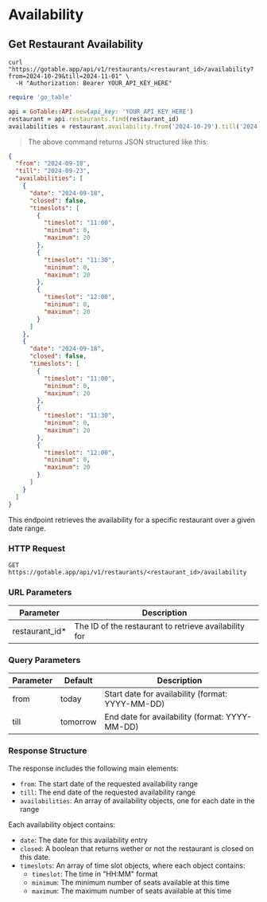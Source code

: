 # Availability

## Get Restaurant Availability

```shell
curl "https://gotable.app/api/v1/restaurants/<restaurant_id>/availability?from=2024-10-29&till=2024-11-01" \
  -H "Authorization: Bearer YOUR_API_KEY_HERE"
```

```ruby
require 'go_table'

api = GoTable::API.new(api_key: 'YOUR_API_KEY_HERE')
restaurant = api.restaurants.find(restaurant_id)
availabilities = restaurant.availability.from('2024-10-29').till('2024-11-01')
```

> The above command returns JSON structured like this:

```json
{
  "from": "2024-09-18",
  "till": "2024-09-23",
  "availabilities": [
    {
      "date": "2024-09-18",
      "closed": false,
      "timeslots": [
        {
          "timeslot": "11:00",
          "minimum": 0,
          "maximum": 20
        },
        {
          "timeslot": "11:30",
          "minimum": 0,
          "maximum": 20
        },
        {
          "timeslot": "12:00",
          "minimum": 0,
          "maximum": 20
        }
      ]
    },
    {
      "date": "2024-09-18",
      "closed": false,
      "timeslots": [
        {
          "timeslot": "11:00",
          "minimum": 0,
          "maximum": 20
        },
        {
          "timeslot": "11:30",
          "minimum": 0,
          "maximum": 20
        },
        {
          "timeslot": "12:00",
          "minimum": 0,
          "maximum": 20
        }
      ]
    }
  ]
}
```

This endpoint retrieves the availability for a specific restaurant over a given date range.

### HTTP Request

`GET https://gotable.app/api/v1/restaurants/<restaurant_id>/availability`

### URL Parameters

| Parameter       | Description                                           |
| --------------- | ----------------------------------------------------- |
| restaurant_id\* | The ID of the restaurant to retrieve availability for |

### Query Parameters

| Parameter       | Default  | Description                                      |
| --------------- | -------- | ------------------------------------------------ |
| from            | today    | Start date for availability (format: YYYY-MM-DD) |
| till            | tomorrow | End date for availability (format: YYYY-MM-DD)   |

### Response Structure

The response includes the following main elements:

- `from`: The start date of the requested availability range
- `till`: The end date of the requested availability range
- `availabilities`: An array of availability objects, one for each date in the range

Each availability object contains:

- `date`: The date for this availability entry
- `closed`: A boolean that returns wether or not the restaurant is closed on this date.
- `timeslots`: An array of time slot objects, where each object contains:
  - `timeslot`: The time in "HH:MM" format
  - `minimum`: The minimum number of seats available at this time
  - `maximum`: The maximum number of seats available at this time
